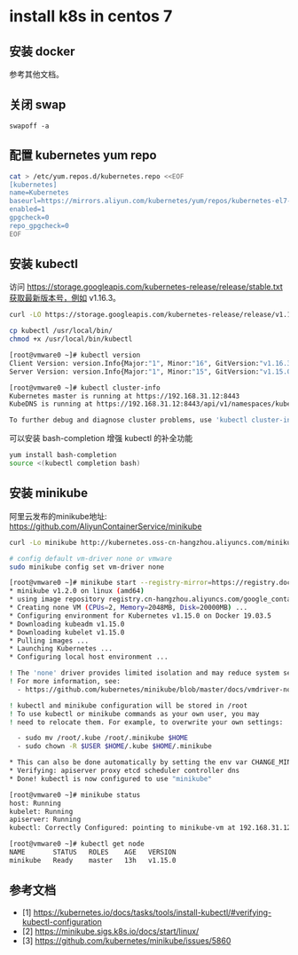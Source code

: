 # install k8s in centos 7

## 安装 docker

参考其他文档。

## 关闭 swap

```
swapoff -a
```

## 配置 kubernetes yum repo

```bash
cat > /etc/yum.repos.d/kubernetes.repo <<EOF 
[kubernetes] 
name=Kubernetes 
baseurl=https://mirrors.aliyun.com/kubernetes/yum/repos/kubernetes-el7-x86_64 
enabled=1 
gpgcheck=0 
repo_gpgcheck=0 
EOF
```

## 安装 kubectl

访问 https://storage.googleapis.com/kubernetes-release/release/stable.txt获取最新版本号，例如 v1.16.3。

```bash
curl -LO https://storage.googleapis.com/kubernetes-release/release/v1.16.3/bin/linux/amd64/kubectl

cp kubectl /usr/local/bin/
chmod +x /usr/local/bin/kubectl

[root@vmware0 ~]# kubectl version
Client Version: version.Info{Major:"1", Minor:"16", GitVersion:"v1.16.3", GitCommit:"b3cbbae08ec52a7fc73d334838e18d17e8512749", GitTreeState:"clean", BuildDate:"2019-11-13T11:23:11Z", GoVersion:"go1.12.12", Compiler:"gc", Platform:"linux/amd64"}
Server Version: version.Info{Major:"1", Minor:"15", GitVersion:"v1.15.0", GitCommit:"e8462b5b5dc2584fdcd18e6bcfe9f1e4d970a529", GitTreeState:"clean", BuildDate:"2019-06-19T16:32:14Z", GoVersion:"go1.12.5", Compiler:"gc", Platform:"linux/amd64"}

[root@vmware0 ~]# kubectl cluster-info
Kubernetes master is running at https://192.168.31.12:8443
KubeDNS is running at https://192.168.31.12:8443/api/v1/namespaces/kube-system/services/kube-dns:dns/proxy

To further debug and diagnose cluster problems, use 'kubectl cluster-info dump'
```

可以安装 bash-completion 增强 kubectl 的补全功能

```bash
yum install bash-completion
source <(kubectl completion bash)
```

## 安装 minikube

阿里云发布的minikube地址: https://github.com/AliyunContainerService/minikube

```bash
curl -Lo minikube http://kubernetes.oss-cn-hangzhou.aliyuncs.com/minikube/releases/v1.2.0/minikube-linux-amd64 && chmod +x minikube && sudo mv minikube /usr/local/bin/

# config default vm-driver none or vmware
sudo minikube config set vm-driver none

[root@vmware0 ~]# minikube start --registry-mirror=https://registry.docker-cn.com
* minikube v1.2.0 on linux (amd64)
* using image repository registry.cn-hangzhou.aliyuncs.com/google_containers
* Creating none VM (CPUs=2, Memory=2048MB, Disk=20000MB) ...
* Configuring environment for Kubernetes v1.15.0 on Docker 19.03.5
* Downloading kubeadm v1.15.0
* Downloading kubelet v1.15.0
* Pulling images ...
* Launching Kubernetes ... 
* Configuring local host environment ...

! The 'none' driver provides limited isolation and may reduce system security and reliability.
! For more information, see:
  - https://github.com/kubernetes/minikube/blob/master/docs/vmdriver-none.md

! kubectl and minikube configuration will be stored in /root
! To use kubectl or minikube commands as your own user, you may
! need to relocate them. For example, to overwrite your own settings:

  - sudo mv /root/.kube /root/.minikube $HOME
  - sudo chown -R $USER $HOME/.kube $HOME/.minikube

* This can also be done automatically by setting the env var CHANGE_MINIKUBE_NONE_USER=true
* Verifying: apiserver proxy etcd scheduler controller dns
* Done! kubectl is now configured to use "minikube"

[root@vmware0 ~]# minikube status
host: Running
kubelet: Running
apiserver: Running
kubectl: Correctly Configured: pointing to minikube-vm at 192.168.31.12

[root@vmware0 ~]# kubectl get node
NAME       STATUS   ROLES    AGE   VERSION
minikube   Ready    master   13h   v1.15.0
```

## 参考文档

- [1] https://kubernetes.io/docs/tasks/tools/install-kubectl/#verifying-kubectl-configuration 
- [2] https://minikube.sigs.k8s.io/docs/start/linux/ 
- [3] https://github.com/kubernetes/minikube/issues/5860 
